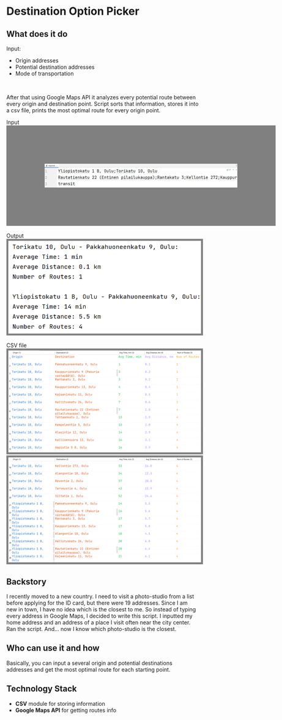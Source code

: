 # Destination Option Picker
## What does it do
Input:
- Origin addresses
- Potential destination addresses
- Mode of transportation
<br>

After that using Google Maps API it analyzes every potential route between every origin and destination point. Script sorts that information, stores it into a csv file, prints the most optimal route for every origin point.

Input
<img src="examples/ex4.png" style="border: 100px solid grey;">

Output
<img src="examples/ex1.png" style="border: 5px solid grey;">

CSV file
<img src="examples/ex2.png" style="border: 5px solid grey;">
<img src="examples/ex3.png" style="border: 5px solid grey;">
## Backstory
I recently moved to a new country. I need to visit a photo-studio from a list before applying for the ID card, but there were 19 addresses. Since I am new in town, I have no idea which is the closest to me. So instead of typing every address in Google Maps, I decided to write this script. I inputted my home address and an address of a place I visit often near the city center. Ran the script. And... now I know which photo-studio is the closest.
## Who can use it and how
Basically, you can input a several origin and potential destinations addresses and get the most optimal route for each starting point.
## Technology Stack
- __CSV__ module for storing information
- __Google Maps API__ for getting routes info
